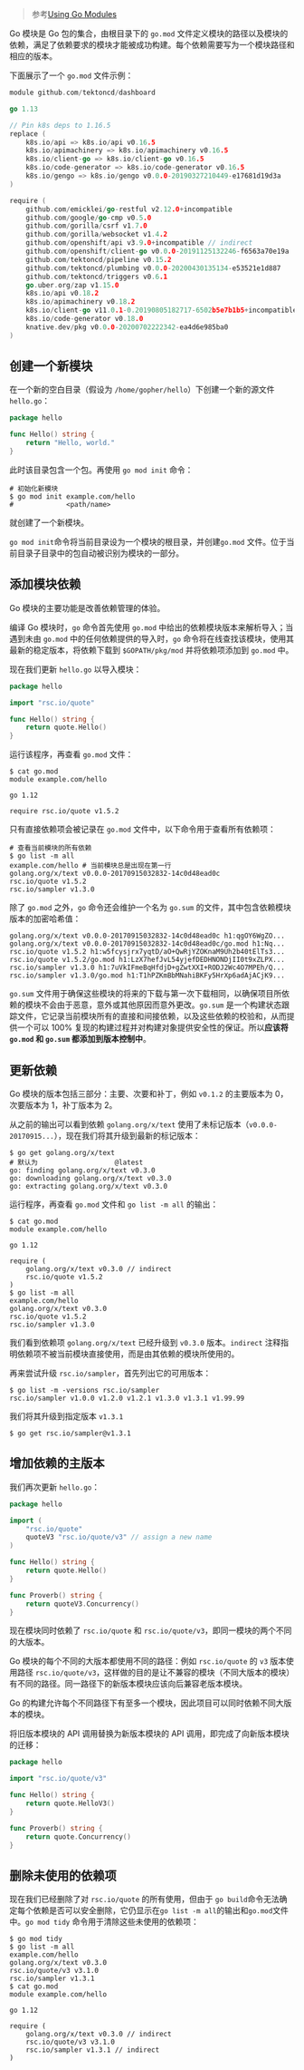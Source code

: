 > 参考[Using Go Modules](https://blog.golang.org/using-go-modules)



Go 模块是 Go 包的集合，由根目录下的 `go.mod` 文件定义模块的路径以及模块的依赖，满足了依赖要求的模块才能被成功构建。每个依赖需要写为一个模块路径和相应的版本。

下面展示了一个 `go.mod` 文件示例：

```go
module github.com/tektoncd/dashboard

go 1.13

// Pin k8s deps to 1.16.5
replace (
	k8s.io/api => k8s.io/api v0.16.5
	k8s.io/apimachinery => k8s.io/apimachinery v0.16.5
	k8s.io/client-go => k8s.io/client-go v0.16.5
	k8s.io/code-generator => k8s.io/code-generator v0.16.5
	k8s.io/gengo => k8s.io/gengo v0.0.0-20190327210449-e17681d19d3a
)

require (
	github.com/emicklei/go-restful v2.12.0+incompatible
	github.com/google/go-cmp v0.5.0
	github.com/gorilla/csrf v1.7.0
	github.com/gorilla/websocket v1.4.2
	github.com/openshift/api v3.9.0+incompatible // indirect
	github.com/openshift/client-go v0.0.0-20191125132246-f6563a70e19a
	github.com/tektoncd/pipeline v0.15.2
	github.com/tektoncd/plumbing v0.0.0-20200430135134-e53521e1d887
	github.com/tektoncd/triggers v0.6.1
	go.uber.org/zap v1.15.0
	k8s.io/api v0.18.2
	k8s.io/apimachinery v0.18.2
	k8s.io/client-go v11.0.1-0.20190805182717-6502b5e7b1b5+incompatible
	k8s.io/code-generator v0.18.0
	knative.dev/pkg v0.0.0-20200702222342-ea4d6e985ba0
)

```



## 创建一个新模块

在一个新的空白目录（假设为 `/home/gopher/hello`）下创建一个新的源文件 `hello.go`：

```go
package hello

func Hello() string {
    return "Hello, world."
}
```

此时该目录包含一个包。再使用 `go mod init` 命令：

```shell
# 初始化新模块
$ go mod init example.com/hello
#             <path/name>
```

就创建了一个新模块。

`go mod init`命令将当前目录设为一个模块的根目录，并创建`go.mod` 文件。位于当前目录子目录中的包自动被识别为模块的一部分。



## 添加模块依赖

Go 模块的主要功能是改善依赖管理的体验。

编译 Go 模块时，`go` 命令首先使用 `go.mod` 中给出的依赖模块版本来解析导入；当遇到未由 `go.mod` 中的任何依赖提供的导入时，`go` 命令将在线查找该模块，使用其最新的稳定版本，将依赖下载到 `$GOPATH/pkg/mod` 并将依赖项添加到 `go.mod` 中。

现在我们更新 `hello.go` 以导入模块：

```go
package hello

import "rsc.io/quote"

func Hello() string {
    return quote.Hello()
}
```

运行该程序，再查看 `go.mod` 文件：

```shell
$ cat go.mod
module example.com/hello

go 1.12

require rsc.io/quote v1.5.2
```

只有直接依赖项会被记录在 `go.mod` 文件中，以下命令用于查看所有依赖项：

```shell
# 查看当前模块的所有依赖
$ go list -m all
example.com/hello # 当前模块总是出现在第一行
golang.org/x/text v0.0.0-20170915032832-14c0d48ead0c
rsc.io/quote v1.5.2
rsc.io/sampler v1.3.0
```

除了 `go.mod` 之外，`go` 命令还会维护一个名为 `go.sum` 的文件，其中包含依赖模块版本的加密哈希值：

```
golang.org/x/text v0.0.0-20170915032832-14c0d48ead0c h1:qgOY6WgZO...
golang.org/x/text v0.0.0-20170915032832-14c0d48ead0c/go.mod h1:Nq...
rsc.io/quote v1.5.2 h1:w5fcysjrx7yqtD/aO+QwRjYZOKnaM9Uh2b40tElTs3...
rsc.io/quote v1.5.2/go.mod h1:LzX7hefJvL54yjefDEDHNONDjII0t9xZLPX...
rsc.io/sampler v1.3.0 h1:7uVkIFmeBqHfdjD+gZwtXXI+RODJ2Wc4O7MPEh/Q...
rsc.io/sampler v1.3.0/go.mod h1:T1hPZKmBbMNahiBKFy5HrXp6adAjACjK9...
```

`go.sum` 文件用于确保这些模块的将来的下载与第一次下载相同，以确保项目所依赖的模块不会由于恶意，意外或其他原因而意外更改。`go.sum` 是一个构建状态跟踪文件，它记录当前模块所有的直接和间接依赖，以及这些依赖的校验和，从而提供一个可以 100% 复现的构建过程并对构建对象提供安全性的保证。所以**应该将 `go.mod` 和 `go.sum` 都添加到版本控制中**。



## 更新依赖

Go 模块的版本包括三部分：主要、次要和补丁，例如 `v0.1.2` 的主要版本为 0，次要版本为 1，补丁版本为 2。

从之前的输出可以看到依赖 `golang.org/x/text` 使用了未标记版本（`v0.0.0-20170915...`），现在我们将其升级到最新的标记版本：

```shell
$ go get golang.org/x/text
# 默认为                   @latest    
go: finding golang.org/x/text v0.3.0
go: downloading golang.org/x/text v0.3.0
go: extracting golang.org/x/text v0.3.0
```

运行程序，再查看 `go.mod` 文件和 `go list -m all` 的输出：

```shell
$ cat go.mod
module example.com/hello

go 1.12

require (
    golang.org/x/text v0.3.0 // indirect
    rsc.io/quote v1.5.2
)
$ go list -m all
example.com/hello
golang.org/x/text v0.3.0
rsc.io/quote v1.5.2
rsc.io/sampler v1.3.0
```

我们看到依赖项 `golang.org/x/text` 已经升级到 `v0.3.0` 版本。`indirect` 注释指明依赖项不被当前模块直接使用，而是由其依赖的模块所使用的。

再来尝试升级 `rsc.io/sampler`，首先列出它的可用版本：

```shell
$ go list -m -versions rsc.io/sampler
rsc.io/sampler v1.0.0 v1.2.0 v1.2.1 v1.3.0 v1.3.1 v1.99.99
```

我们将其升级到指定版本 `v1.3.1`

```shell
$ go get rsc.io/sampler@v1.3.1
```



## 增加依赖的主版本

我们再次更新 `hello.go`：

```go
package hello

import (
    "rsc.io/quote"
    quoteV3 "rsc.io/quote/v3" // assign a new name
)

func Hello() string {
    return quote.Hello()
}

func Proverb() string {
    return quoteV3.Concurrency()
}
```

现在模块同时依赖了 `rsc.io/quote` 和 `rsc.io/quote/v3`，即同一模块的两个不同的大版本。

Go 模块的每个不同的大版本都使用不同的路径：例如 `rsc.io/quote` 的 `v3` 版本使用路径 `rsc.io/quote/v3`，这样做的目的是让不兼容的模块（不同大版本的模块）有不同的路径。同一路径下的新版本模块应该向后兼容老版本模块。

Go 的构建允许每个不同路径下有至多一个模块，因此项目可以同时依赖不同大版本的模块。

将旧版本模块的 API 调用替换为新版本模块的 API 调用，即完成了向新版本模块的迁移：

```go
package hello

import "rsc.io/quote/v3"

func Hello() string {
    return quote.HelloV3()
}

func Proverb() string {
    return quote.Concurrency()
}
```



## 删除未使用的依赖项

现在我们已经删除了对 `rsc.io/quote` 的所有使用，但由于 `go build`命令无法确定每个依赖是否可以安全删除，它仍显示在`go list -m all`的输出和`go.mod`文件中。`go mod tidy` 命令用于清除这些未使用的依赖项：

```shell
$ go mod tidy
$ go list -m all
example.com/hello
golang.org/x/text v0.3.0
rsc.io/quote/v3 v3.1.0
rsc.io/sampler v1.3.1
$ cat go.mod
module example.com/hello

go 1.12

require (
    golang.org/x/text v0.3.0 // indirect
    rsc.io/quote/v3 v3.1.0
    rsc.io/sampler v1.3.1 // indirect
)
```







